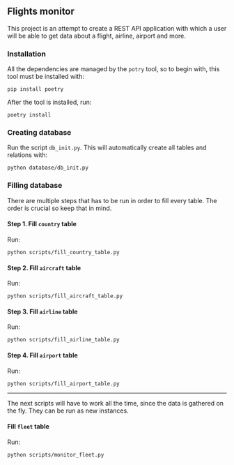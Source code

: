 ## Flights monitor
This project is an attempt to create a REST API application with which a user will be able to get data about a flight, airline, airport and more.


### Installation
All the dependencies are managed by the `potry` tool, so to begin with, this tool must be installed with:
```shell
pip install poetry
```
After the tool is installed, run:
```shell
poetry install
```

### Creating database
Run the script `db_init.py`. This will automatically create all tables and relations with:
```shell
python database/db_init.py
```

### Filling database
There are multiple steps that has to be run in order to fill every table.
The order is crucial so keep that in mind.

#### Step 1. Fill `country` table
Run:
```shell
python scripts/fill_country_table.py
```

#### Step 2. Fill `aircraft` table
Run:
```shell
python scripts/fill_aircraft_table.py
```

#### Step 3. Fill `airline` table
Run:
```shell
python scripts/fill_airline_table.py
```

#### Step 4. Fill `airport` table
Run:
```shell
python scripts/fill_airport_table.py
```

---
The next scripts will have to work all the time, since the data is gathered on the fly.
They can be run as new instances.

#### Fill `fleet` table
Run:
```shell
python scripts/monitor_fleet.py
```
